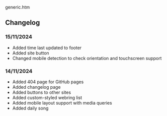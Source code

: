 generic.htm

## Changelog

### 15/11/2024

- Added time last updated to footer
- Added site button
- Changed mobile detection to check orientation and touchscreen support

### 14/11/2024

- Added 404 page for GitHub pages
- Added changelog page
- Added buttons to other sites
- Added custom-styled webring list
- Added mobile layout support with media queries
- Added daily song
